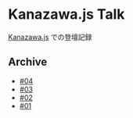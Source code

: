 # Kanazawa.js Talk

[Kanazawa.js](https://kanazawajs.now.sh/) での登壇記録

## Archive
- [#04](https://speakerdeck.com/uruha/javascript-woshu-kishi-meruqian-nizhi-tuteokitai-javascript-falsekoto-number-03)
- [#03](https://speakerdeck.com/uruha/javascript-woshu-kishi-meruqian-nizhi-tuteokitai-javascript-falsekoto-number-02)
- [#02](https://speakerdeck.com/uruha/javascript-woshu-kishi-meruqian-nizhi-tuteokitai-javascript-falsekoto)
- [#01](https://speakerdeck.com/uruha/kanazawa-dot-js-meetup-number-1)